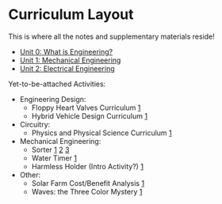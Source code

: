 # Curriculum Layout

This is where all the notes and supplementary materials reside!

* [Unit 0: What is Engineering?](engineering)
* [Unit 1: Mechanical Engineering](mechanical)
* [Unit 2: Electrical Engineering](electrical)

Yet-to-be-attached Activities:

* Engineering Design:
    * Floppy Heart Valves Curriculum [1](https://www.teachengineering.org/curricularunits/view/van_floppy_unitdoc)
    * Hybrid Vehicle Design Curriculum [1](https://www.teachengineering.org/curricularunits/view/van_hybrid_design_curricularunit)
* Circuitry:
    * Physics and Physical Science Curriculum [1](https://www.teachengineering.org/standards/physics?selectPicker=308)
* Mechanical Engineering:
    * Sorter [1](https://www.sciencebuddies.org/fluor-challenge-2016) [2](https://discovere.org/stem-activities/build-a-sorting-machine/) [3](https://discovere.org/stem-activities/sorting-solutions/)
    * Water Timer [1](https://discovere.org/stem-activities/build-a-water-timer/)
    * Harmless Holder (Intro Activity?) [1](https://discovere.org/stem-activities/harmless-holder/)
* Other:
    * Solar Farm Cost/Benefit Analysis [1](https://www.teachengineering.org/activities/view/ncs-2011-solar-farm-cost-benefit-analysis)
    * Waves: the Three Color Mystery [1](https://www.teachengineering.org/curricularunits/view/clem_waves_unit)
